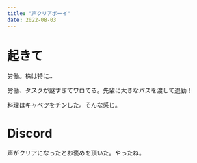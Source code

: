 ```yaml
---
title: "声クリアボーイ"
date: 2022-08-03
---
```



# 起きて

労働。株は特に..

労働、タスクが謎すぎてワロてる。先輩に大きなパスを渡して退勤！

料理はキャベツをチンした。そんな感じ。
# Discord
声がクリアになったとお褒めを頂いた。やったね。